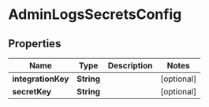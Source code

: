 

# AdminLogsSecretsConfig


## Properties

| Name | Type | Description | Notes |
|------------ | ------------- | ------------- | -------------|
|**integrationKey** | **String** |  |  [optional] |
|**secretKey** | **String** |  |  [optional] |




